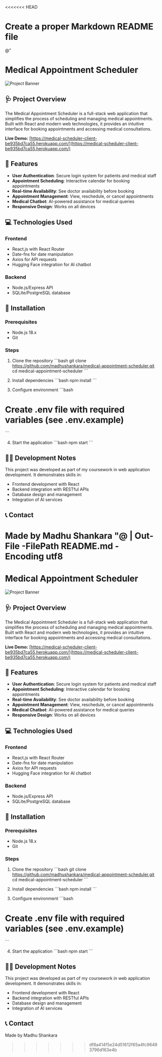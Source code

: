<<<<<<< HEAD
# Create a proper Markdown README file
@"
# Medical Appointment Scheduler

![Project Banner](https://images.unsplash.com/photo-1579684385127-1ef15d508118?ixlib=rb-4.0.3&auto=format&fit=crop&w=800&q=80)

## 🩺 Project Overview

The Medical Appointment Scheduler is a full-stack web application that simplifies the process of scheduling and managing medical appointments. Built with React and modern web technologies, it provides an intuitive interface for booking appointments and accessing medical consultations.

**Live Demo:** [https://medical-scheduler-client-be935bd7ca55.herokuapp.com/](https://medical-scheduler-client-be935bd7ca55.herokuapp.com/)

## 🌟 Features

- **User Authentication**: Secure login system for patients and medical staff
- **Appointment Scheduling**: Interactive calendar for booking appointments
- **Real-time Availability**: See doctor availability before booking
- **Appointment Management**: View, reschedule, or cancel appointments
- **Medical Chatbot**: AI-powered assistance for medical queries
- **Responsive Design**: Works on all devices

## 💻 Technologies Used

### Frontend
- React.js with React Router
- Date-fns for date manipulation
- Axios for API requests
- Hugging Face integration for AI chatbot

### Backend
- Node.js/Express API
- SQLite/PostgreSQL database

## 🚀 Installation

### Prerequisites
- Node.js 18.x
- Git

### Steps

1. Clone the repository
\`\`\`bash
git clone https://github.com/madhushankara/medical-appointment-scheduler.git
cd medical-appointment-scheduler
\`\`\`

2. Install dependencies
\`\`\`bash
npm install
\`\`\`

3. Configure environment
\`\`\`bash
# Create .env file with required variables (see .env.example)
\`\`\`

4. Start the application
\`\`\`bash
npm start
\`\`\`

## 👨‍💻 Development Notes

This project was developed as part of my coursework in web application development. It demonstrates skills in:

- Frontend development with React
- Backend integration with RESTful APIs
- Database design and management
- Integration of AI services

## 📞 Contact

Made by Madhu Shankara
"@ | Out-File -FilePath README.md -Encoding utf8
=======

# Medical Appointment Scheduler

![Project Banner](https://images.unsplash.com/photo-1579684385127-1ef15d508118?ixlib=rb-4.0.3&auto=format&fit=crop&w=800&q=80)

## 🩺 Project Overview

The Medical Appointment Scheduler is a full-stack web application that simplifies the process of scheduling and managing medical appointments. Built with React and modern web technologies, it provides an intuitive interface for booking appointments and accessing medical consultations.

**Live Demo:** [https://medical-scheduler-client-be935bd7ca55.herokuapp.com/](https://medical-scheduler-client-be935bd7ca55.herokuapp.com/)

## 🌟 Features

- **User Authentication**: Secure login system for patients and medical staff
- **Appointment Scheduling**: Interactive calendar for booking appointments
- **Real-time Availability**: See doctor availability before booking
- **Appointment Management**: View, reschedule, or cancel appointments
- **Medical Chatbot**: AI-powered assistance for medical queries
- **Responsive Design**: Works on all devices

## 💻 Technologies Used

### Frontend
- React.js with React Router
- Date-fns for date manipulation
- Axios for API requests
- Hugging Face integration for AI chatbot

### Backend
- Node.js/Express API
- SQLite/PostgreSQL database

## 🚀 Installation

### Prerequisites
- Node.js 18.x
- Git

### Steps

1. Clone the repository
\`\`\`bash
git clone https://github.com/madhushankara/medical-appointment-scheduler.git
cd medical-appointment-scheduler
\`\`\`

2. Install dependencies
\`\`\`bash
npm install
\`\`\`

3. Configure environment
\`\`\`bash
# Create .env file with required variables (see .env.example)
\`\`\`

4. Start the application
\`\`\`bash
npm start
\`\`\`

## 👨‍💻 Development Notes

This project was developed as part of my coursework in web application development. It demonstrates skills in:

- Frontend development with React
- Backend integration with RESTful APIs
- Database design and management
- Integration of AI services

## 📞 Contact

Made by Madhu Shankara

>>>>>>> df8a414f5e24d51612f65a4fc96493796d163e4b
